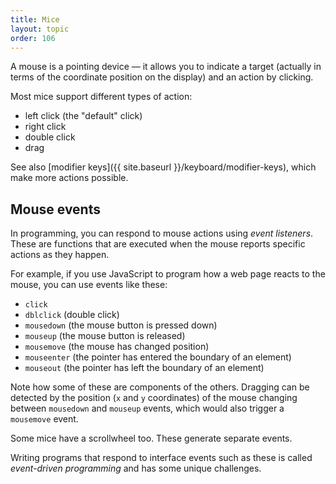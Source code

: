 ```yaml
---
title: Mice
layout: topic
order: 106
---
```


A mouse is a pointing device — it allows you to indicate a target (actually in terms of the coordinate position on the display) and an action by clicking.

Most mice support different types of action:

* left click (the "default" click)
* right click
* double click
* drag

See also [modifier keys]({{ site.baseurl }}/keyboard/modifier-keys),
which make more actions possible.

## Mouse events

In programming, you can respond to mouse actions using _event listeners_.
These are functions that are executed when the mouse reports specific actions
as they happen.

For example, if you use JavaScript to program how a web page reacts to the
mouse, you can use events like these:

* `click`
* `dblclick` (double click)
* `mousedown` (the mouse button is pressed down)
* `mouseup` (the mouse button is released)
* `mousemove` (the mouse has changed position)
* `mouseenter` (the pointer has entered the boundary of an element)
* `mouseout` (the pointer has left the boundary of an element)

Note how some of these are components of the others. Dragging can be detected
by the position (`x` and `y` coordinates) of the mouse changing between
`mousedown` and `mouseup` events, which would also trigger a `mousemove`
event.

Some mice have a scrollwheel too. These generate separate events.

Writing programs that respond to interface events such as these is called
_event-driven programming_ and has some unique challenges.



